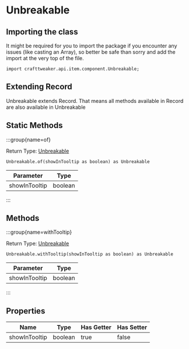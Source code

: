 # Unbreakable

## Importing the class

It might be required for you to import the package if you encounter any issues (like casting an Array), so better be safe than sorry and add the import at the very top of the file.
```zenscript
import crafttweaker.api.item.component.Unbreakable;
```


## Extending Record

Unbreakable extends Record. That means all methods available in Record are also available in Unbreakable

## Static Methods

:::group{name=of}

Return Type: [Unbreakable](/vanilla/api/item/component/Unbreakable)

```zenscript
Unbreakable.of(showInTooltip as boolean) as Unbreakable
```

|   Parameter   |  Type   |
|---------------|---------|
| showInTooltip | boolean |


:::

## Methods

:::group{name=withTooltip}

Return Type: [Unbreakable](/vanilla/api/item/component/Unbreakable)

```zenscript
Unbreakable.withTooltip(showInTooltip as boolean) as Unbreakable
```

|   Parameter   |  Type   |
|---------------|---------|
| showInTooltip | boolean |


:::


## Properties

|     Name      |  Type   | Has Getter | Has Setter |
|---------------|---------|------------|------------|
| showInTooltip | boolean | true       | false      |

